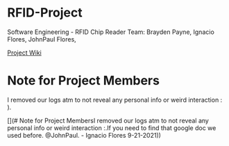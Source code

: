 # RFID-Project
Software Engineering - RFID Chip Reader
Team: Brayden Payne, Ignacio Flores, JohnPaul Flores,

[Project Wiki](https://github.com/IgnacioFlores1500/RFID-Project/wiki)

# Note for Project Members
I removed our logs atm to not reveal any personal info or weird interaction : ).

[](# Note for Project MembersI removed our logs atm to not reveal any personal info or weird interaction :.If you need to find that google doc we used before.  @JohnPaul. - Ignacio Flores 9-21-2021))

